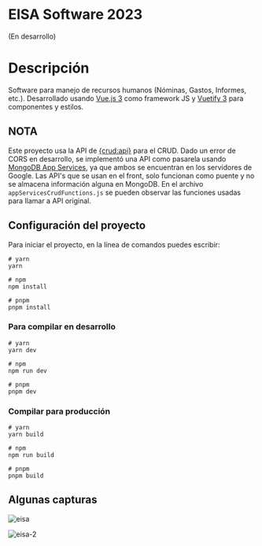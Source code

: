 # EISA Software 2023
(En desarrollo)

# Descripción
Software para manejo de recursos humanos (Nóminas, Gastos, Informes, etc.). Desarrollado usando [Vue.js 3](https://vuejs.org/) como framework JS y [Vuetify 3](https://vuetifyjs.com/en/) para componentes y estilos.

## NOTA
Este proyecto usa la API de [{crud:api}](https://crudapi.co.uk/) para el CRUD. Dado un error de CORS en desarrollo, se implementó una API como pasarela usando [MongoDB App Services](https://www.mongodb.com/atlas/app-services), ya que ambos se encuentran en los servidores de Google. Las API's que se usan en el front, solo funcionan como puente y no se almacena información alguna en MongoDB. En el archivo `appServicesCrudFunctions.js` se pueden observar las funciones usadas para llamar a API original.


## Configuración del proyecto
Para iniciar el proyecto, en la línea de comandos puedes escribir:

```
# yarn
yarn

# npm
npm install

# pnpm
pnpm install
```

### Para compilar en desarrollo

```
# yarn
yarn dev

# npm
npm run dev

# pnpm
pnpm dev
```

### Compilar para producción

```
# yarn
yarn build

# npm
npm run build

# pnpm
pnpm build
```

## Algunas capturas
![eisa](https://github.com/felipe-castro-olivera/eisa-test/assets/95325538/a1fdbe58-dd20-47cc-86e9-eebe3f897d54)

![eisa-2](https://github.com/felipe-castro-olivera/eisa-test/assets/95325538/2fc01797-4ef2-4f72-8feb-40eebd3a24b0)

